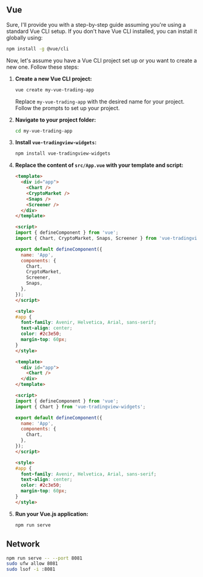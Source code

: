 ## Vue

Sure, I'll provide you with a step-by-step guide assuming you're using a standard Vue CLI setup. If you don't have Vue CLI installed, you can install it globally using:

```sh
npm install -g @vue/cli
```

Now, let's assume you have a Vue CLI project set up or you want to create a new one. Follow these steps:

1. **Create a new Vue CLI project:**

   ```sh
   vue create my-vue-trading-app
   ```

   Replace `my-vue-trading-app` with the desired name for your project. Follow the prompts to set up your project.

2. **Navigate to your project folder:**

   ```sh
   cd my-vue-trading-app
   ```

3. **Install `vue-tradingview-widgets`:**

   ```sh
   npm install vue-tradingview-widgets
   ```

4. **Replace the content of `src/App.vue` with your template and script:**

   ```html
   <template>
     <div id="app">
       <Chart />
       <CryptoMarket />
       <Snaps />
       <Screener />
     </div>
   </template>
   
   <script>
   import { defineComponent } from 'vue';
   import { Chart, CryptoMarket, Snaps, Screener } from 'vue-tradingview-widgets';
   
   export default defineComponent({
     name: 'App',
     components: {
       Chart,
       CryptoMarket,
       Screener,
       Snaps,
     },
   });
   </script>
   
   <style>
   #app {
     font-family: Avenir, Helvetica, Arial, sans-serif;
     text-align: center;
     color: #2c3e50;
     margin-top: 60px;
   }
   </style>
   ```

   ```html
   <template>
     <div id="app">
       <Chart />
     </div>
   </template>
   
   <script>
   import { defineComponent } from 'vue';
   import { Chart } from 'vue-tradingview-widgets';
   
   export default defineComponent({
     name: 'App',
     components: {
       Chart,
     },
   });
   </script>
   
   <style>
   #app {
     font-family: Avenir, Helvetica, Arial, sans-serif;
     text-align: center;
     color: #2c3e50;
     margin-top: 60px;
   }
   </style>
   ```

   

5. **Run your Vue.js application:**

   ```sh
   npm run serve
   ```

## Network

```sh
npm run serve -- --port 8081
sudo ufw allow 8081
sudo lsof -i :8081
```

